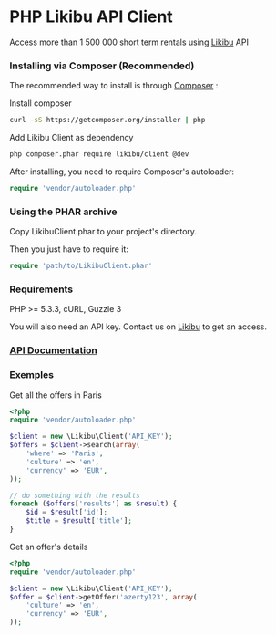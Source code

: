 PHP Likibu API Client
=============================

Access more than 1 500 000 short term rentals using [Likibu](http://www.likibu.com) API


### Installing via Composer (Recommended)

The recommended way to install is through [Composer](http://getcomposer.org) :

Install composer
```bash
curl -sS https://getcomposer.org/installer | php
```

Add Likibu Client as dependency
```bash
php composer.phar require likibu/client @dev
```

After installing, you need to require Composer's autoloader:

```php
require 'vendor/autoloader.php'
```

### Using the PHAR archive

Copy LikibuClient.phar to your project's directory.

Then you just have to require it:

```php
require 'path/to/LikibuClient.phar'
```

### Requirements

PHP >= 5.3.3, cURL, Guzzle 3

You will also need an API key. Contact us on [Likibu](http://www.likibu.com) to get an access.

### [API Documentation](http://api.likibu.com/doc/)

### Exemples

Get all the offers in Paris

```php
<?php
require 'vendor/autoloader.php'

$client = new \Likibu\Client('API_KEY');
$offers = $client->search(array(
    'where' => 'Paris',
    'culture' => 'en',
    'currency' => 'EUR',
));

// do something with the results
foreach ($offers['results'] as $result) {
    $id = $result['id'];
    $title = $result['title'];
}
```

Get an offer's details

```php
<?php
require 'vendor/autoloader.php'

$client = new \Likibu\Client('API_KEY');
$offer = $client->getOffer('azerty123', array(
    'culture' => 'en',
    'currency' => 'EUR',
));
```
